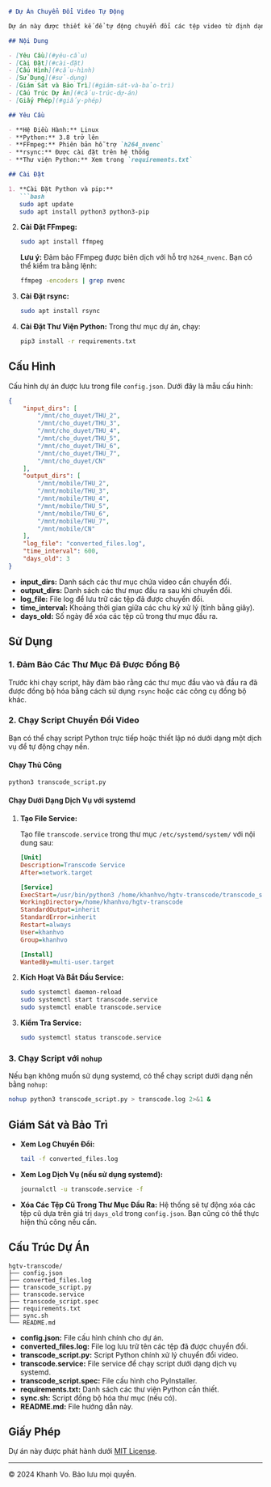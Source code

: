 ```markdown
# Dự Án Chuyển Đổi Video Tự Động

Dự án này được thiết kế để tự động chuyển đổi các tệp video từ định dạng `.mpg` sang định dạng `.mp4` sử dụng `ffmpeg` với codec `h264_nvenc`. Hệ thống sẽ đồng bộ hóa các thư mục đầu vào và đầu ra, xử lý chuyển đổi video, và tự động xóa các tệp cũ để tiết kiệm không gian lưu trữ.

## Nội Dung

- [Yêu Cầu](#yêu-cầu)
- [Cài Đặt](#cài-đặt)
- [Cấu Hình](#cấu-hình)
- [Sử Dụng](#sử-dụng)
- [Giám Sát và Bảo Trì](#giám-sát-và-bảo-trì)
- [Cấu Trúc Dự Án](#cấu-trúc-dự-án)
- [Giấy Phép](#giấy-phép)

## Yêu Cầu

- **Hệ Điều Hành:** Linux
- **Python:** 3.8 trở lên
- **FFmpeg:** Phiên bản hỗ trợ `h264_nvenc`
- **rsync:** Được cài đặt trên hệ thống
- **Thư viện Python:** Xem trong `requirements.txt`

## Cài Đặt

1. **Cài Đặt Python và pip:**
   ```bash
   sudo apt update
   sudo apt install python3 python3-pip
   ```

2. **Cài Đặt FFmpeg:**
   ```bash
   sudo apt install ffmpeg
   ```

   **Lưu ý:** Đảm bảo FFmpeg được biên dịch với hỗ trợ `h264_nvenc`. Bạn có thể kiểm tra bằng lệnh:
   ```bash
   ffmpeg -encoders | grep nvenc
   ```

3. **Cài Đặt rsync:**
   ```bash
   sudo apt install rsync
   ```

4. **Cài Đặt Thư Viện Python:**
   Trong thư mục dự án, chạy:
   ```bash
   pip3 install -r requirements.txt
   ```

## Cấu Hình

Cấu hình dự án được lưu trong file `config.json`. Dưới đây là mẫu cấu hình:

```json
{
    "input_dirs": [
        "/mnt/cho_duyet/THU_2",
        "/mnt/cho_duyet/THU_3",
        "/mnt/cho_duyet/THU_4",
        "/mnt/cho_duyet/THU_5",
        "/mnt/cho_duyet/THU_6",
        "/mnt/cho_duyet/THU_7",
        "/mnt/cho_duyet/CN"
    ],
    "output_dirs": [
        "/mnt/mobile/THU_2",
        "/mnt/mobile/THU_3",
        "/mnt/mobile/THU_4",
        "/mnt/mobile/THU_5",
        "/mnt/mobile/THU_6",
        "/mnt/mobile/THU_7",
        "/mnt/mobile/CN"
    ],
    "log_file": "converted_files.log",
    "time_interval": 600,
    "days_old": 3
}
```

- **input_dirs:** Danh sách các thư mục chứa video cần chuyển đổi.
- **output_dirs:** Danh sách các thư mục đầu ra sau khi chuyển đổi.
- **log_file:** File log để lưu trữ các tệp đã được chuyển đổi.
- **time_interval:** Khoảng thời gian giữa các chu kỳ xử lý (tính bằng giây).
- **days_old:** Số ngày để xóa các tệp cũ trong thư mục đầu ra.

## Sử Dụng

### 1. Đảm Bảo Các Thư Mục Đã Được Đồng Bộ

Trước khi chạy script, hãy đảm bảo rằng các thư mục đầu vào và đầu ra đã được đồng bộ hóa bằng cách sử dụng `rsync` hoặc các công cụ đồng bộ khác.

### 2. Chạy Script Chuyển Đổi Video

Bạn có thể chạy script Python trực tiếp hoặc thiết lập nó dưới dạng một dịch vụ để tự động chạy nền.

#### Chạy Thủ Công

```bash
python3 transcode_script.py
```

#### Chạy Dưới Dạng Dịch Vụ với systemd

1. **Tạo File Service:**

   Tạo file `transcode.service` trong thư mục `/etc/systemd/system/` với nội dung sau:

   ```ini
   [Unit]
   Description=Transcode Service
   After=network.target

   [Service]
   ExecStart=/usr/bin/python3 /home/khanhvo/hgtv-transcode/transcode_script.py
   WorkingDirectory=/home/khanhvo/hgtv-transcode
   StandardOutput=inherit
   StandardError=inherit
   Restart=always
   User=khanhvo
   Group=khanhvo

   [Install]
   WantedBy=multi-user.target
   ```

2. **Kích Hoạt Và Bắt Đầu Service:**

   ```bash
   sudo systemctl daemon-reload
   sudo systemctl start transcode.service
   sudo systemctl enable transcode.service
   ```

3. **Kiểm Tra Service:**

   ```bash
   sudo systemctl status transcode.service
   ```

### 3. Chạy Script với `nohup`

Nếu bạn không muốn sử dụng systemd, có thể chạy script dưới dạng nền bằng `nohup`:

```bash
nohup python3 transcode_script.py > transcode.log 2>&1 &
```

## Giám Sát và Bảo Trì

- **Xem Log Chuyển Đổi:**
  ```bash
  tail -f converted_files.log
  ```

- **Xem Log Dịch Vụ (nếu sử dụng systemd):**
  ```bash
  journalctl -u transcode.service -f
  ```

- **Xóa Các Tệp Cũ Trong Thư Mục Đầu Ra:**
  Hệ thống sẽ tự động xóa các tệp cũ dựa trên giá trị `days_old` trong `config.json`. Bạn cũng có thể thực hiện thủ công nếu cần.

## Cấu Trúc Dự Án

```plaintext
hgtv-transcode/
├── config.json
├── converted_files.log
├── transcode_script.py
├── transcode.service
├── transcode_script.spec
├── requirements.txt
├── sync.sh
└── README.md
```

- **config.json:** File cấu hình chính cho dự án.
- **converted_files.log:** File log lưu trữ tên các tệp đã được chuyển đổi.
- **transcode_script.py:** Script Python chính xử lý chuyển đổi video.
- **transcode.service:** File service để chạy script dưới dạng dịch vụ systemd.
- **transcode_script.spec:** File cấu hình cho PyInstaller.
- **requirements.txt:** Danh sách các thư viện Python cần thiết.
- **sync.sh:** Script đồng bộ hóa thư mục (nếu có).
- **README.md:** File hướng dẫn này.

## Giấy Phép

Dự án này được phát hành dưới [MIT License](LICENSE).

---

© 2024 Khanh Vo. Bảo lưu mọi quyền.
```